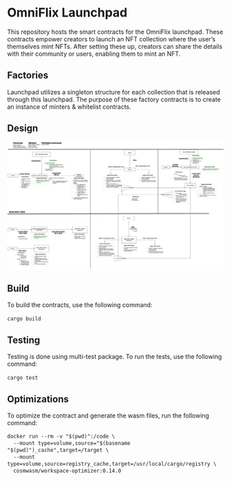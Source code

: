 # **OmniFlix Launchpad**

This repository hosts the smart contracts for the OmniFlix launchpad. These contracts empower creators to launch an NFT collection where the user’s themselves mint NFTs. After setting these up, creators can share the details with their community or users, enabling them to mint an NFT.

## **Factories**

Launchpad utilizes a singleton structure for each collection that is released through this launchpad. The purpose of these factory contracts is to create an instance of minters & whitelist contracts.

## Design
<img src="launchpad-design.png" align="center" height="300" width="1000"/>

## Build
To build the contracts, use the following command:

```cargo build```

## Testing
Testing is done using multi-test package. To run the tests, use the following command:

```cargo test```


## Optimizations
To optimize the contract and generate the wasm files, run the following command:

```
docker run --rm -v "$(pwd)":/code \
  --mount type=volume,source="$(basename "$(pwd)")_cache",target=/target \
  --mount type=volume,source=registry_cache,target=/usr/local/cargo/registry \
  cosmwasm/workspace-optimizer:0.14.0
```